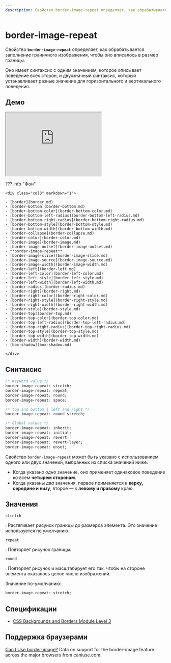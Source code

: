 ```yaml
---
description: Свойство border-image-repeat определяет, как обрабатывается заполнение граничного изображения, чтобы оно вписалось в размер границы
---
```


# border-image-repeat

Свойство **`border-image-repeat`** определяет, как обрабатывается заполнение граничного изображения, чтобы оно вписалось в размер границы.

Оно имеет синтаксис с одним значением, которое описывает поведение всех сторон, и двухзначный синтаксис, который устанавливает разные значение для горизонтального и вертикального поведения.

## Демо

<iframe class="interactive is-default-height" height="200" src="https://interactive-examples.mdn.mozilla.net/pages/css/border-image-repeat.html" title="MDN Web Docs Interactive Example" loading="lazy" data-readystate="complete"></iframe>

??? info "Фон"

    <div class="col3" markdown="1">

    - [border](border.md)
    - [border-bottom](border-bottom.md)
    - [border-bottom-color](border-bottom-color.md)
    - [border-bottom-left-radius](border-bottom-left-radius.md)
    - [border-bottom-right-radius](border-bottom-right-radius.md)
    - [border-bottom-style](border-bottom-style.md)
    - [border-bottom-width](border-bottom-width.md)
    - [border-collapse](border-collapse.md)
    - [border-color](border-color.md)
    - [border-image](border-image.md)
    - [border-image-outset](border-image-outset.md)
    - **border-image-repeat**
    - [border-image-slice](border-image-slice.md)
    - [border-image-source](border-image-source.md)
    - [border-image-width](border-image-width.md)
    - [border-left](border-left.md)
    - [border-left-color](border-left-color.md)
    - [border-left-style](border-left-style.md)
    - [border-left-width](border-left-width.md)
    - [border-radius](border-radius.md)
    - [border-right](border-right.md)
    - [border-right-color](border-right-color.md)
    - [border-right-style](border-right-style.md)
    - [border-right-width](border-right-width.md)
    - [border-style](border-style.md)
    - [border-top](border-top.md)
    - [border-top-color](border-top-color.md)
    - [border-top-left-radius](border-top-left-radius.md)
    - [border-top-right-radius](border-top-right-radius.md)
    - [border-top-style](border-top-style.md)
    - [border-top-width](border-top-width.md)
    - [border-width](border-width.md)
    - [box-shadow](box-shadow.md)

    </div>

## Синтаксис

```css
/* Keyword value */
border-image-repeat: stretch;
border-image-repeat: repeat;
border-image-repeat: round;
border-image-repeat: space;

/* top and bottom | left and right */
border-image-repeat: round stretch;

/* Global values */
border-image-repeat: inherit;
border-image-repeat: initial;
border-image-repeat: revert;
border-image-repeat: revert-layer;
border-image-repeat: unset;
```

Свойство `border-image-repeat` может быть указано с использованием одного или двух значений, выбранных из списка значений ниже.

-   Когда указано _одно_ значение, оно применяет одинаковое поведение ко всем **четырем сторонам**.
-   Когда указаны _два_ значения, первое применяется к **верху, середине и низу**, второе — к **левому и правому** краю.

## Значения

`stretch`

: Растягивает рисунок границы до размеров элемента. Это значение используется по умолчанию.

`repeat`

: Повторяет рисунок границы.

`round`

: Повторяет рисунок и масштабирует его так, чтобы на стороне элемента оказалось целое число изображений.

Значение по-умолчанию:

```css
border-image-repeat: stretch;
```

## Спецификации

-   [CSS Backgrounds and Borders Module Level 3](https://w3c.github.io/csswg-drafts/css-backgrounds/#the-border-image-repeat)

## Поддержка браузерами

<p class="ciu_embed" data-feature="border-image" data-periods="future_1,current,past_1,past_2">
  <a href="http://caniuse.com/#feat=border-image">Can I Use border-image?</a> Data on support for the border-image feature across the major browsers from caniuse.com.
</p>
